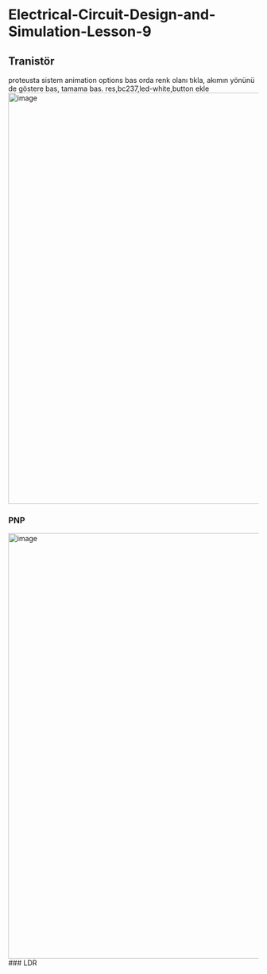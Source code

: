 # Electrical-Circuit-Design-and-Simulation-Lesson-9
## Tranistör
proteusta sistem animation options bas orda renk olanı tıkla, akımın yönünü de göstere bas, tamama bas.
res,bc237,led-white,button ekle 
<img width="922" height="825" alt="image" src="https://github.com/user-attachments/assets/dd93575b-7561-4954-8dbc-d48058bb6cc8" />
### PNP
<img width="977" height="854" alt="image" src="https://github.com/user-attachments/assets/860bc502-4367-46bb-9f4f-207f5d985754" />
### LDR
